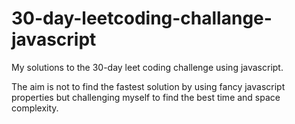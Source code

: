 # 30-day-leetcoding-challange-javascript

My solutions to the 30-day leet coding challenge using javascript.

The aim is not to find the fastest solution by using fancy javascript properties but challenging myself to find the best time and space complexity.
